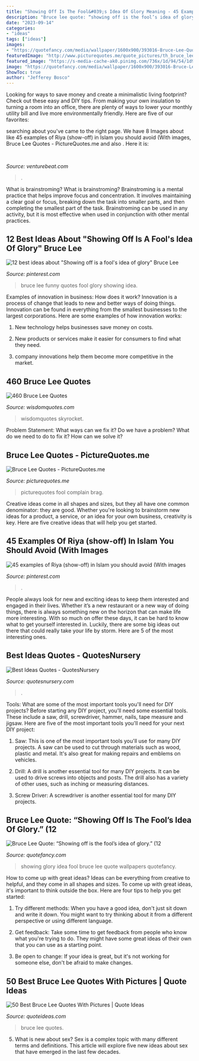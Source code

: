 ```yaml
---
title: "Showing Off Is The Fool&#039;s Idea Of Glory Meaning - 45 Examples Of Riya (show-off) In Islam You Should Avoid (with Images"
description: "Bruce lee quote: “showing off is the fool’s idea of glory.” (12"
date: "2023-09-14"
categories:
- "ideas"
tags: ["ideas"]
images:
- "https://quotefancy.com/media/wallpaper/1600x900/393016-Bruce-Lee-Quote-Showing-off-is-the-fool-s-idea-of-glory.jpg"
featuredImage: "http://www.picturequotes.me/quote_pictures/th_bruce_lee_quote_showing_off_is_the_fool_s_idea_of_glory_5445.jpg"
featured_image: "https://s-media-cache-ak0.pinimg.com/736x/1d/94/54/1d9454cfa07538be19143c6bdd231ba8.jpg"
image: "https://quotefancy.com/media/wallpaper/1600x900/393016-Bruce-Lee-Quote-Showing-off-is-the-fool-s-idea-of-glory.jpg"
ShowToc: true
author: "Jefferey Bosco"
---
```



Looking for ways to save money and create a minimalistic living footprint? Check out these easy and DIY tips. From making your own insulation to turning a room into an office, there are plenty of ways to lower your monthly utility bill and live more environmentally friendly. Here are five of our favorites: 

	

		
searching about  you've came to the right page. We have 8 Images about  like 45 examples of Riya (show-off) in Islam you should avoid (With images, Bruce Lee Quotes - PictureQuotes.me and also . Here it is:
		
    
## 

<img loading=lazy src="https://venturebeat.com/wp-content/uploads/2019/06/shopify-3d-models.jpg" onerror="this.onerror=null;this.src='https://tse1.mm.bing.net/th?id=OIP.TT16MF0Uq6X0jOCyCSpPPwHaEo&amp;pid=15.1';" alt="">

_Source: venturebeat.com_

>. 

	

What is brainstroming?
What is brainstroming? Brainstroming is a mental practice that helps improve focus and concentration. It involves maintaining a clear goal or focus, breaking down the task into smaller parts, and then completing the smallest part of the task. Brainstroming can be used in any activity, but it is most effective when used in conjunction with other mental practices.

    
## 12 Best Ideas About &quot;Showing Off Is A Fool&#039;s Idea Of Glory&quot; Bruce Lee

<img loading=lazy src="https://s-media-cache-ak0.pinimg.com/736x/1d/94/54/1d9454cfa07538be19143c6bdd231ba8.jpg" onerror="this.onerror=null;this.src='https://tse2.mm.bing.net/th?id=OIP.UuuUU2lLWNfSRKBK44wMFgHaMH&amp;pid=15.1';" alt="12 best ideas about &quot;Showing off is a fool&#039;s idea of glory&quot; Bruce Lee">

_Source: pinterest.com_

>bruce lee funny quotes fool glory showing idea. 

	

Examples of innovation in business: How does it work?
Innovation is a process of change that leads to new and better ways of doing things. Innovation can be found in everything from the smallest businesses to the largest corporations. Here are some examples of how innovation works:
1. New technology helps businesses save money on costs.

2. New products or services make it easier for consumers to find what they need.

3. company innovations help them become more competitive in the market.


    
## 460 Bruce Lee Quotes

<img loading=lazy src="https://wisdomquotes.b-cdn.net/wp-content/uploads/bruce-lee-quotes-to-skyrocket-your-personal-growth-wisdom-quotes-1200.jpg" onerror="this.onerror=null;this.src='https://tse1.mm.bing.net/th?id=OIP.xTCzNtDXw0x7HXhZttd88QHaD4&amp;pid=15.1';" alt="460 Bruce Lee Quotes">

_Source: wisdomquotes.com_

>wisdomquotes skyrocket. 

	

Problem Statement: What ways can we fix it?
Do we have a problem?
What do we need to do to fix it?
How can we solve it?

    
## Bruce Lee Quotes - PictureQuotes.me

<img loading=lazy src="http://www.picturequotes.me/quote_pictures/th_bruce_lee_quote_showing_off_is_the_fool_s_idea_of_glory_5445.jpg" onerror="this.onerror=null;this.src='https://tse1.mm.bing.net/th?id=OIP.-x1mhFwlljY-fJ7osSa11gHaEK&amp;pid=15.1';" alt="Bruce Lee Quotes - PictureQuotes.me">

_Source: picturequotes.me_

>picturequotes fool complain brag. 

	

Creative ideas come in all shapes and sizes, but they all have one common denominator: they are good. Whether you're looking to brainstorm new ideas for a product, a service, or an idea for your own business, creativity is key. Here are five creative ideas that will help you get started.

    
## 45 Examples Of Riya (show-off) In Islam You Should Avoid (With Images

<img loading=lazy src="https://i.pinimg.com/736x/80/a4/e6/80a4e6deae5cb27d5bb9dc7a7e3c91d3.jpg" onerror="this.onerror=null;this.src='https://tse2.mm.bing.net/th?id=OIP.wz97wHACqsSqmwcCfUdrFAHaHa&amp;pid=15.1';" alt="45 examples of Riya (show-off) in Islam you should avoid (With images">

_Source: pinterest.com_

>. 

	

People always look for new and exciting ideas to keep them interested and engaged in their lives. Whether it’s a new restaurant or a new way of doing things, there is always something new on the horizon that can make life more interesting. With so much on offer these days, it can be hard to know what to get yourself interested in. Luckily, there are some big ideas out there that could really take your life by storm. Here are 5 of the most interesting ones.

    
## Best Ideas Quotes - QuotesNursery

<img loading=lazy src="https://1.bp.blogspot.com/-fsSIrMOXAtI/YDDCxH_V7SI/AAAAAAAABhk/BrDGGg4iW00wnxuCD5MzAvwJWAQfp960ACPcBGAYYCw/s0/Idea-Quotes-Nursery-Charles-Peguy-5.png" onerror="this.onerror=null;this.src='https://tse4.mm.bing.net/th?id=OIP.-CFOb7RieICKZ1cCWvxtkAHaE8&amp;pid=15.1';" alt="Best Ideas Quotes - QuotesNursery">

_Source: quotesnursery.com_

>. 

	

Tools: What are some of the most important tools you'll need for DIY projects?
Before starting any DIY project, you'll need some essential tools. These include a saw, drill, screwdriver, hammer, nails, tape measure and jigsaw. Here are five of the most important tools you'll need for your next DIY project: 
1) Saw: This is one of the most important tools you'll use for many DIY projects. A saw can be used to cut through materials such as wood, plastic and metal. It's also great for making repairs and emblems on vehicles. 

2) Drill: A drill is another essential tool for many DIY projects. It can be used to drive screws into objects and posts. The drill also has a variety of other uses, such as inching or measuring distances. 

3) Screw Driver: A screwdriver is another essential tool for many DIY projects.

    
## Bruce Lee Quote: “Showing Off Is The Fool’s Idea Of Glory.” (12

<img loading=lazy src="https://quotefancy.com/media/wallpaper/1600x900/393016-Bruce-Lee-Quote-Showing-off-is-the-fool-s-idea-of-glory.jpg" onerror="this.onerror=null;this.src='https://tse1.mm.bing.net/th?id=OIP.twKBmJwcYCt3w7WfQAHUtQHaEK&amp;pid=15.1';" alt="Bruce Lee Quote: “Showing off is the fool’s idea of glory.” (12">

_Source: quotefancy.com_

>showing glory idea fool bruce lee quote wallpapers quotefancy. 

	

How to come up with great ideas?
Ideas can be everything from creative to helpful, and they come in all shapes and sizes. To come up with great ideas, it's important to think outside the box. Here are four tips to help you get started:
1. Try different methods: When you have a good idea, don't just sit down and write it down. You might want to try thinking about it from a different perspective or using different language.

2. Get feedback: Take some time to get feedback from people who know what you're trying to do. They might have some great ideas of their own that you can use as a starting point.

3. Be open to change: If your idea is great, but it's not working for someone else, don't be afraid to make changes.

    
## 50 Best Bruce Lee Quotes With Pictures | Quote Ideas

<img loading=lazy src="https://lh3.googleusercontent.com/-jNf__q7jnvc/Voa54Qa-KBI/AAAAAAAADyg/LxXGaSzE7wg/s512-Ic42/Best%252520bruce%252520lee%252520quotes%252520pics%252520images%252520%25252852%252529.jpg" onerror="this.onerror=null;this.src='https://tse3.mm.bing.net/th?id=OIP.0ICBDs3bCFdQ4g7yeO7kjwAAAA&amp;pid=15.1';" alt="50 Best Bruce Lee Quotes With Pictures | Quote Ideas">

_Source: quoteideas.com_

>bruce lee quotes. 

	

5. What is new about sex?
Sex is a complex topic with many different terms and definitions. This article will explore five new ideas about sex that have emerged in the last few decades.

